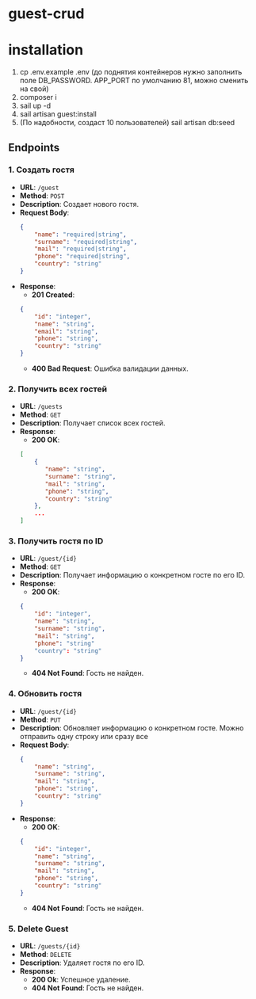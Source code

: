 # guest-crud

# installation
1. cp .env.example .env (до поднятия контейнеров нужно заполнить поле DB_PASSWORD. APP_PORT по умолчанию 81, можно сменить на свой)
1. composer i
2. sail up -d
3. sail artisan guest:install
4. (По надобности, создаст 10 пользователей) sail artisan db:seed


## Endpoints

### 1. Создать гостя
- **URL**: `/guest`
- **Method**: `POST`
- **Description**: Создает нового гостя.
- **Request Body**:
    ```json
    {
        "name": "required|string",
        "surname": "required|string",
        "mail": "required|string",
        "phone": "required|string",
        "country": "string"
    }
    ```
- **Response**:
    - **201 Created**:
    ```json
    {
        "id": "integer",
        "name": "string",
        "email": "string",
        "phone": "string",
        "country": "string"
    }
    ```
    - **400 Bad Request**: Ошибка валидации данных.

### 2. Получить всех гостей
- **URL**: `/guests`
- **Method**: `GET`
- **Description**: Получает список всех гостей.
- **Response**:
    - **200 OK**:
    ```json
    [
        {
           "name": "string",
           "surname": "string",
           "mail": "string",
           "phone": "string",
           "country": "string"
        },
        ...
    ]
    ```

### 3. Получить гостя по ID
- **URL**: `/guest/{id}`
- **Method**: `GET`
- **Description**: Получает информацию о конкретном госте по его ID.
- **Response**:
    - **200 OK**:
    ```json
    {
        "id": "integer",
        "name": "string",
        "surname": "string",
        "mail": "string",
        "phone": "string"
        "country": "string"
    }
    ```
    - **404 Not Found**: Гость не найден.

### 4. Обновить гостя
- **URL**: `/guest/{id}`
- **Method**: `PUT`
- **Description**: Обновляет информацию о конкретном госте. Можно отправить одну строку или сразу все
- **Request Body**:
    ```json
    {
        "name": "string",
        "surname": "string",
        "mail": "string",
        "phone": "string",
        "country": "string"
    }
    ```
- **Response**:
    - **200 OK**:
    ```json
    {
        "id": "integer",
        "name": "string",
        "surname": "string",
        "mail": "string",
        "phone": "string",
        "country": "string"
    }
    ```
    - **404 Not Found**: Гость не найден.

### 5. Delete Guest
- **URL**: `/guests/{id}`
- **Method**: `DELETE`
- **Description**: Удаляет гостя по его ID.
- **Response**:
    - **200 Ok**: Успешное удаление.
    - **404 Not Found**: Гость не найден.
